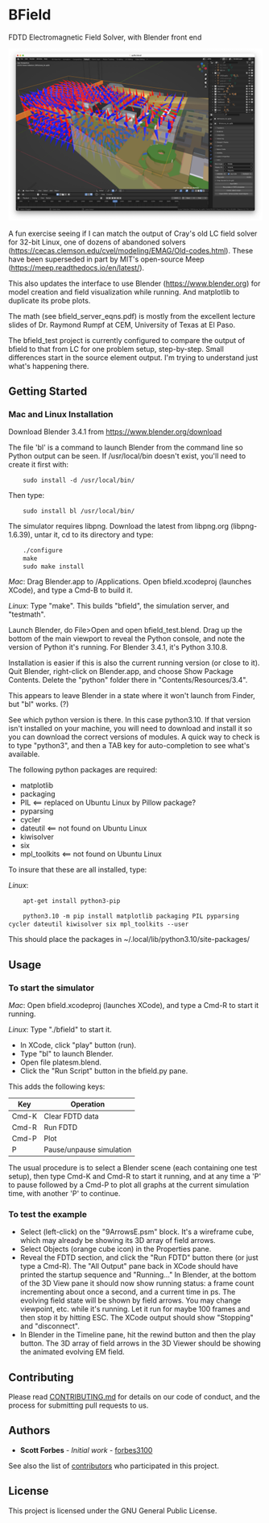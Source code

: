 # BField
FDTD Electromagnetic Field Solver, with Blender front end

![E field arrows around 2 resistors](screenshots/arrows-ap5b-in-370ps.png)

A fun exercise seeing if I can match the output of Cray's old LC field solver for 32-bit Linux, one of dozens of abandoned solvers (https://cecas.clemson.edu/cvel/modeling/EMAG/Old-codes.html). These have been superseded in part by MIT's open-source Meep (https://meep.readthedocs.io/en/latest/).

This also updates the interface to use Blender (https://www.blender.org) for model creation and field visualization while running. And matplotlib to duplicate its probe plots.

The math (see bfield_server_eqns.pdf) is mostly from the excellent lecture slides of Dr. Raymond Rumpf at CEM, University of Texas at El Paso.

The bfield_test project is currently configured to compare the output of bfield to that from LC for one problem setup, step-by-step. Small differences start in the source element output. I'm trying to understand just what's happening there.


## Getting Started

### Mac and Linux Installation

Download Blender 3.4.1 from https://www.blender.org/download 

The file 'bl' is a command to launch Blender from the command line so Python output can be seen. If /usr/local/bin doesn't exist, you'll need to create it first with:

```
	sudo install -d /usr/local/bin/
```

Then type:

```
	sudo install bl /usr/local/bin/
```

The simulator requires libpng. Download the latest from libpng.org (libpng-1.6.39), untar it, cd to its directory and type:

```
	./configure
	make
	sudo make install
```

*Mac*: Drag Blender.app to /Applications. Open bfield.xcodeproj (launches XCode), and type a Cmd-B to build it.

*Linux*: Type "make". This builds "bfield", the simulation server, and "testmath".

Launch Blender, do File>Open and open bfield_test.blend. Drag up the bottom of the main viewport to reveal the Python console, and note the version of Python it's running. For Blender 3.4.1, it's Python 3.10.8.

Installation is easier if this is also the current running version (or close to it). Quit Blender, right-click on Blender.app, and choose Show Package Contents. Delete the "python" folder there in "Contents/Resources/3.4".

This appears to leave Blender in a state where it won't launch from Finder, but "bl" works. (?)


See which python version is there. In this case python3.10. If that version isn't installed on your machine, you will need to download and install it so you can download the correct versions of modules. A quick way to check is to type "python3", and then a TAB key for auto-completion to see what's available.

The following python packages are required:

- matplotlib
- packaging
- PIL           <== replaced on Ubuntu Linux by Pillow package?
- pyparsing
- cycler
- dateutil      <== not found on Ubuntu Linux
- kiwisolver
- six
- mpl_toolkits  <== not found on Ubuntu Linux
 
To insure that these are all installed, type:

*Linux*:
```
	apt-get install python3-pip
```
```
	python3.10 -m pip install matplotlib packaging PIL pyparsing cycler dateutil kiwisolver six mpl_toolkits --user
```

This should place the packages in ~/.local/lib/python3.10/site-packages/

## Usage

### To start the simulator

*Mac*: Open bfield.xcodeproj (launches XCode), and type a Cmd-R to start it running.

*Linux*: Type "./bfield" to start it.

- In XCode, click "play" button (run).
- Type "bl" to launch Blender.
- Open file platesm.blend.
- Click the "Run Script" button in the bfield.py pane.

This adds the following keys:

| Key   | Operation                |
| ----- | ------------------------ |
| Cmd-K | Clear FDTD data          |
| Cmd-R | Run FDTD                 |
| Cmd-P | Plot                     |
| P     | Pause/unpause simulation |

The usual procedure is to select a Blender scene (each containing one test setup), then type Cmd-K and Cmd-R to start it running, and at any time a 'P' to pause followed by a Cmd-P to plot all graphs at the current simulation time, with another 'P' to continue.

### To test the example

- Select (left-click) on the "9ArrowsE.psm" block. It's a wireframe cube, which may already be showing its 3D array of field arrows.
- Select Objects (orange cube icon) in the Properties pane.
- Reveal the FDTD section, and click the "Run FDTD" button there (or just type a Cmd-R). The "All Output" pane back in XCode should have printed the startup sequence and "Running..." In Blender, at the bottom of the 3D View pane it should now show running status: a frame count incrementing about once a second, and a current time in ps. The evolving field state will be shown by field arrows. You may change viewpoint, etc. while it's running. Let it run for maybe 100 frames and then stop it by hitting ESC. The XCode output should show "Stopping" and "disconnect".
- In Blender in the Timeline pane, hit the rewind button and then the play button. The 3D array of field arrows in the 3D Viewer should be showing the animated evolving EM field.


## Contributing

Please read [CONTRIBUTING.md](https://github.com/forbes3100/bfield.git/blob/master/CONTRIBUTING.md) for details on our code of conduct, and the process for submitting pull requests to us.

## Authors

* **Scott Forbes** - *Initial work* - [forbes3100](https://github.com/forbes3100)

See also the list of [contributors](https://github.com/forbes3100/bfield.git/graphs/contributors) who participated in this project.

## License

This project is licensed under the GNU General Public License.

